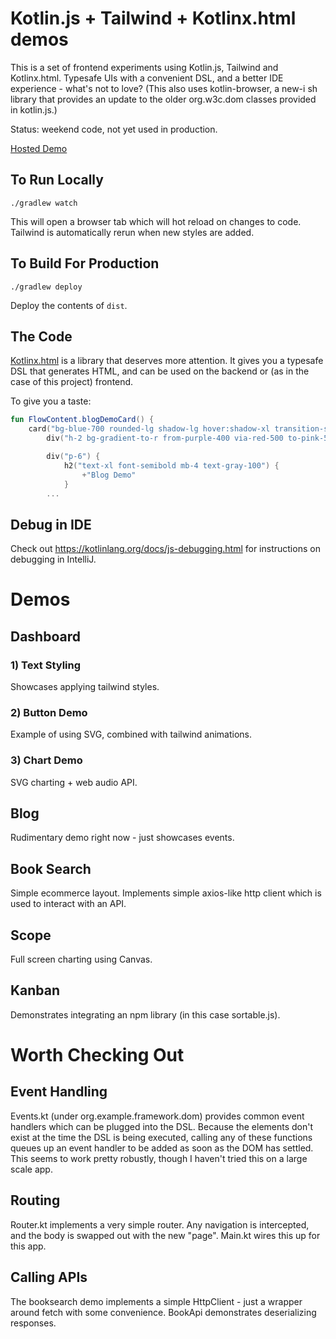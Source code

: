 # Kotlin.js + Tailwind + Kotlinx.html demos

This is a set of frontend experiments using Kotlin.js, Tailwind and Kotlinx.html. Typesafe UIs with a convenient DSL, and a better IDE experience - what's not to love? (This also uses kotlin-browser, a new-i sh library that provides an update to the older org.w3c.dom classes provided in kotlin.js.)

Status: weekend code, not yet used in production.

[Hosted Demo](http://kdemo.cc)

## To Run Locally

`./gradlew watch`

This will open a browser tab which will hot reload on changes to code. Tailwind is automatically rerun when new styles are added.

## To Build For Production

`./gradlew deploy`

Deploy the contents of `dist`.

## The Code

[Kotlinx.html](https://github.com/Kotlin/kotlinx.html) is a library that deserves more attention. It gives you a typesafe DSL that generates HTML, and can be used on the backend or 
(as in the case of this project) frontend. 

To give you a taste:

```kotlin
fun FlowContent.blogDemoCard() {
    card("bg-blue-700 rounded-lg shadow-lg hover:shadow-xl transition-shadow duration-300 overflow-hidden flex flex-col justify-between") {
        div("h-2 bg-gradient-to-r from-purple-400 via-red-500 to-pink-500")

        div("p-6") {
            h2("text-xl font-semibold mb-4 text-gray-100") {
                +"Blog Demo"
            }
        ...
```

## Debug in IDE

Check out https://kotlinlang.org/docs/js-debugging.html for instructions on debugging in IntelliJ.

# Demos

## Dashboard

### 1) Text Styling

Showcases applying tailwind styles. 

### 2) Button Demo

Example of using SVG, combined with tailwind animations.

### 3) Chart Demo

SVG charting + web audio API.

## Blog

Rudimentary demo right now - just showcases events.

## Book Search

Simple ecommerce layout. Implements simple axios-like http client which is used to interact with an API.

## Scope

Full screen charting using Canvas.

## Kanban

Demonstrates integrating an npm library (in this case sortable.js).

# Worth Checking Out

## Event Handling 

Events.kt (under org.example.framework.dom) provides common event handlers which can be plugged into the DSL. Because the elements don't exist at the time the DSL is being executed,
calling any of these functions queues up an event handler to be added as soon as the DOM has settled. This seems to work pretty robustly, though I haven't tried this on a large scale app.

## Routing

Router.kt implements a very simple router. Any navigation is intercepted, and the body is swapped out with the new "page". Main.kt wires this up for this app.

## Calling APIs

The booksearch demo implements a simple HttpClient - just a wrapper around fetch with some convenience. BookApi demonstrates deserializing responses.
